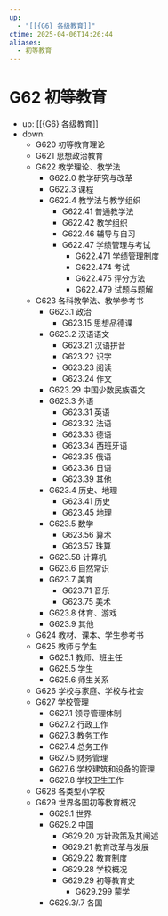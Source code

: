 ```yaml
---
up:
  - "[[{G6} 各级教育]]"
ctime: 2025-04-06T14:26:44
aliases:
  - 初等教育
---
```


# G62 初等教育

- up: [[{G6} 各级教育]]
- down:	
	- G620 初等教育理论
	- G621 思想政治教育
	- G622 教学理论、教学法
		- G622.0 教学研究与改革
		- G622.3 课程
		- G622.4 教学法与教学组织
			- G622.41 普通教学法
			- G622.42 教学组织
			- G622.46 辅导与自习
			- G622.47 学绩管理与考试
				- G622.471 学绩管理制度
				- G622.474 考试
				- G622.475 评分方法
				- G622.479 试题与题解
	- G623 各科教学法、教学参考书
		- G623.1 政治
			- G623.15 思想品德课
		- G623.2 汉语语文
			- G623.21 汉语拼音
			- G623.22 识字
			- G623.23 阅读
			- G623.24 作文
		- G623.29 中国少数民族语文
		- G623.3 外语
			- G623.31 英语
			- G623.32 法语
			- G623.33 德语
			- G623.34 西班牙语
			- G623.35 俄语
			- G623.36 日语
			- G623.39 其他
		- G623.4 历史、地理
			- G623.41 历史
			- G623.45 地理
		- G623.5 数学
			- G623.56 算术
			- G623.57 珠算
		- G623.58 计算机
		- G623.6 自然常识
		- G623.7 美育
			- G623.71 音乐
			- G623.75 美术
		- G623.8 体育、游戏
		- G623.9 其他
	- G624 教材、课本、学生参考书
	- G625 教师与学生
		- G625.1 教师、班主任
		- G625.5 学生
		- G625.6 师生关系
	- G626 学校与家庭、学校与社会
	- G627 学校管理
		- G627.1 领导管理体制
		- G627.2 行政工作
		- G627.3 教务工作
		- G627.4 总务工作
		- G627.5 财务管理
		- G627.6 学校建筑和设备的管理
		- G627.8 学校卫生工作
	- G628 各类型小学校
	- G629 世界各国初等教育概况
		- G629.1 世界
		- G629.2 中国
			- G629.20 方针政策及其阐述
			- G629.21 教育改革与发展
			- G629.22 教育制度
			- G629.28 学校概况
			- G629.29 初等教育史
				- G629.299 蒙学
		- G629.3/.7 各国
	
